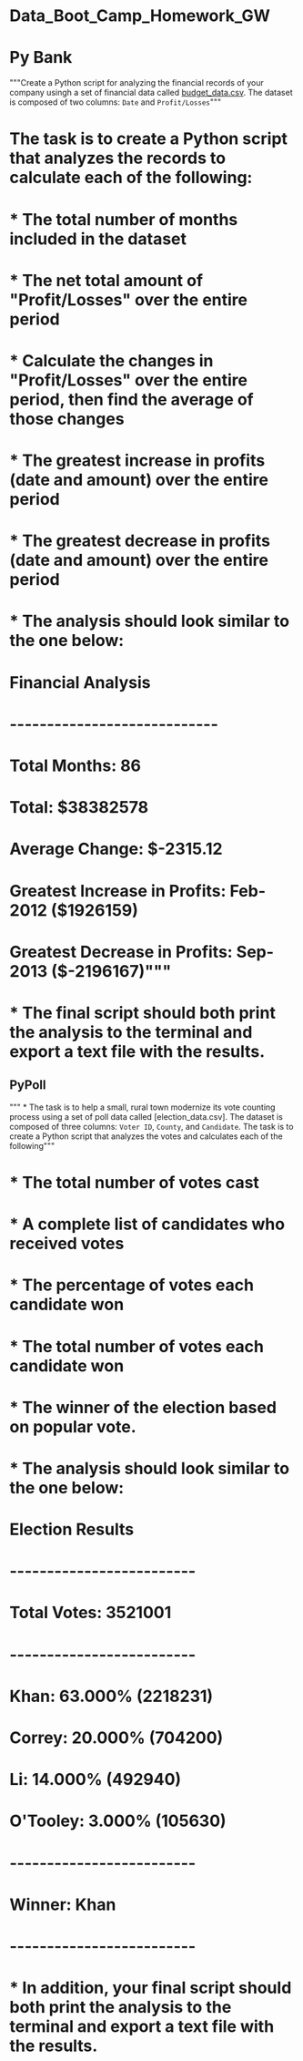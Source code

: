 # Data_Boot_Camp_Homework_GW

# Py Bank

"""Create a Python script for analyzing the financial records of your company usingh a set of financial data called [budget_data.csv](PyBank/Resources/budget_data.csv). The dataset is composed of two columns: `Date` and `Profit/Losses`"""

# The task is to create a Python script that analyzes the records to calculate each of the following:

#  * The total number of months included in the dataset

#  * The net total amount of "Profit/Losses" over the entire period

#  * Calculate the changes in "Profit/Losses" over the entire period, then find the average of those changes

#  * The greatest increase in profits (date and amount) over the entire period

#  * The greatest decrease in profits (date and amount) over the entire period

#  * The analysis should look similar to the one below:

# Financial Analysis
#  ----------------------------
# Total Months: 86
# Total: $38382578
# Average  Change: $-2315.12
# Greatest Increase in Profits: Feb-2012 ($1926159)
# Greatest Decrease in Profits: Sep-2013 ($-2196167)"""
  
# * The final script should both print the analysis to the terminal and export a text file with the results.

## PyPoll

""" * The task is to help a small, rural town modernize its vote counting process using a set of poll data called [election_data.csv]. The dataset is composed of three columns: `Voter ID`, `County`, and `Candidate`. The task is to create a Python script that analyzes the votes and calculates each of the following"""

  # * The total number of votes cast

  # * A complete list of candidates who received votes

  # * The percentage of votes each candidate won

  # * The total number of votes each candidate won

  # * The winner of the election based on popular vote.

  # * The analysis should look similar to the one below:

  
  # Election Results
  # -------------------------
  # Total Votes: 3521001
  # -------------------------
  # Khan: 63.000% (2218231)
  # Correy: 20.000% (704200)
  # Li: 14.000% (492940)
  # O'Tooley: 3.000% (105630)
  # -------------------------
  # Winner: Khan
  # -------------------------


# * In addition, your final script should both print the analysis to the terminal and export a text file with the results.


